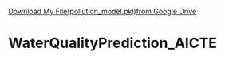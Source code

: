 [Download My File(pollution_model.pkl)from Google Drive](https://drive.google.com/file/d/1sGsShMsnaeNgOVT73czGgzGysDjAhe0x/view?usp=drive_link)
# WaterQualityPrediction_AICTE
